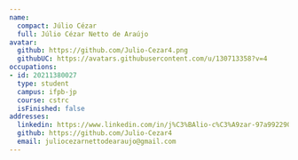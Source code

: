 ```yaml
---
name:
  compact: Júlio Cézar
  full: Júlio Cézar Netto de Araújo
avatar:
  github: https://github.com/Julio-Cezar4.png
  githubUC: https://avatars.githubusercontent.com/u/130713358?v=4
occupations:
- id: 20211380027
  type: student
  campus: ifpb-jp
  course: cstrc
  isFinished: false
addresses:
  linkedin: https://www.linkedin.com/in/j%C3%BAlio-c%C3%A9zar-97a992290/
  github: https://github.com/Julio-Cezar4
  email: juliocezarnettodearaujo@gmail.com
---
```

